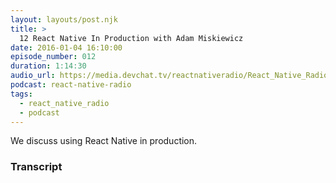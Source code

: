 ```yaml
---
layout: layouts/post.njk
title: >
  12 React Native In Production with Adam Miskiewicz
date: 2016-01-04 16:10:00
episode_number: 012
duration: 1:14:30
audio_url: https://media.devchat.tv/reactnativeradio/React_Native_Radio_Episode_12.mp3
podcast: react-native-radio
tags:
  - react_native_radio
  - podcast
---
```


We discuss using React Native in production.

### Transcript
